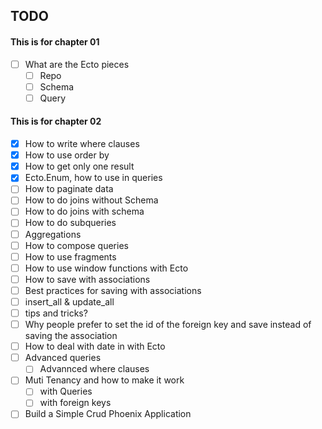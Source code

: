 ## TODO

#### This is for chapter 01
- [ ] What are the Ecto pieces
  - [ ] Repo
  - [ ] Schema
  - [ ] Query

#### This is for chapter 02
- [x] How to write where clauses
- [x] How to use order by
- [x] How to get only one result
- [x] Ecto.Enum, how to use in queries
- [ ] How to paginate data
- [ ] How to do joins without Schema
- [ ] How to do joins with schema
- [ ] How to do subqueries
- [ ] Aggregations
- [ ] How to compose queries
- [ ] How to use fragments
- [ ] How to use window functions with Ecto
- [ ] How to save with associations
- [ ] Best practices for saving with associations
- [ ] insert_all & update_all
- [ ] tips and tricks?
- [ ] Why people prefer to set the id of the foreign key and save instead of saving the association
- [ ] How to deal with date in with Ecto
- [ ] Advanced queries
  - [ ] Advannced where clauses

- [ ] Muti Tenancy and how to make it work
	- [ ] with Queries
	- [ ] with foreign keys

- [ ] Build a Simple Crud Phoenix Application